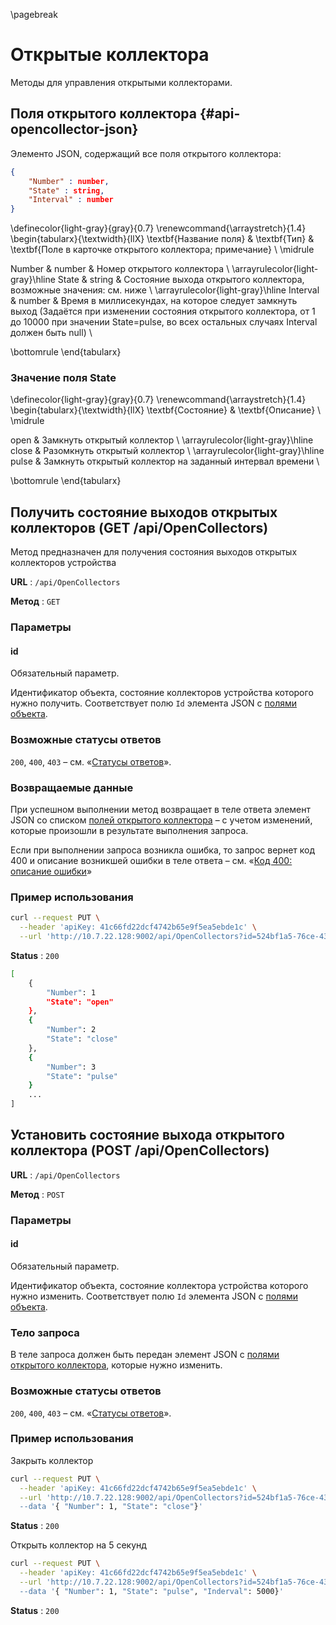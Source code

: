 \pagebreak

# Открытые коллектора

Методы для управления открытыми коллекторами.

## Поля открытого коллектора {#api-opencollector-json}

Элементо JSON, содержащий все поля открытого коллектора:

```json
{
    "Number" : number,
    "State" : string,
    "Interval" : number
}
```

\definecolor{light-gray}{gray}{0.7}
\renewcommand{\arraystretch}{1.4}
\begin{tabularx}{\textwidth}{llX}
\textbf{Название поля} & \textbf{Тип} & \textbf{Поле в карточке открытого коллектора; примечание} \\ \midrule

Number & number & Номер открытого коллектора \\ \arrayrulecolor{light-gray}\hline
State & string & Состояние выхода открытого коллектора, возможные значения: см. ниже \\ \arrayrulecolor{light-gray}\hline
Interval & number & Время в миллисекундах, на которое следует замкнуть выход (Задаётся при изменении состояния открытого коллектора, от 1 до 10000 при значении State=pulse, во всех остальных случаях Interval должен быть null) \\

\bottomrule
\end{tabularx}

### Значение поля State

\definecolor{light-gray}{gray}{0.7}
\renewcommand{\arraystretch}{1.4}
\begin{tabularx}{\textwidth}{llX}
\textbf{Состояние} & \textbf{Описание} \\ \midrule

open & Замкнуть открытый коллектор \\ \arrayrulecolor{light-gray}\hline
close & Разомкнуть открытый коллектор \\ \arrayrulecolor{light-gray}\hline
pulse & Замкнуть открытый коллектор на заданный интервал времени \\

\bottomrule
\end{tabularx}

## Получить состояние выходов открытых коллекторов (GET /api/OpenCollectors)

Метод предназначен для получения состояния выходов открытых коллекторов устройства

**URL** : `/api/OpenCollectors`

**Метод** : `GET`

### Параметры

#### id

Обязательный параметр.

Идентификатор объекта, состояние коллекторов устройства которого нужно получить. Соответствует полю `Id` элемента JSON с [полями объекта](#api-site-json).

### Возможные статусы ответов

`200`, `400`, `403` – cм. «[Статусы ответов](#api-status-codes)».

### Возвращаемые данные

При успешном выполнении метод возвращает в теле ответа элемент JSON со списком [полей открытого коллектора](#api-opencollector-json) – с учетом изменений, которые произошли в результате выполнения запроса.

Если при выполнении запроса возникла ошибка, то запрос вернет код 400 и описание возникшей ошибки в теле ответа – см. «[Код 400: описание ошибки](#api-code-400-result)»

### Пример использования

```bash
curl --request PUT \
  --header 'apiKey: 41c66fd22dcf4742b65e9f5ea5ebde1c' \
  --url 'http://10.7.22.128:9002/api/OpenCollectors?id=524bf1a5-76ce-43a7-9ed5-56291750933f`
```

**Status** : `200`

```bash
[
    {
        "Number": 1
        "State": "open"
	},
    {
        "Number": 2
        "State": "close"
	},
    {
        "Number": 3
        "State": "pulse"
	}
    ...
]
```

## Установить состояние выхода открытого коллектора (POST /api/OpenCollectors)

**URL** : `/api/OpenCollectors`

**Метод** : `POST`

### Параметры

#### id

Обязательный параметр.

Идентификатор объекта, состояние коллектора устройства которого нужно изменить. Соответствует полю `Id` элемента JSON с [полями объекта](#api-site-json).

### Тело запроса

В теле запроса должен быть передан элемент JSON с [полями открытого коллектора](#api-opencollector-json), которые нужно изменить.

### Возможные статусы ответов

`200`, `400`, `403` – cм. «[Статусы ответов](#api-status-codes)».

### Пример использования

Закрыть коллектор

```bash
curl --request PUT \
  --header 'apiKey: 41c66fd22dcf4742b65e9f5ea5ebde1c' \
  --url 'http://10.7.22.128:9002/api/OpenCollectors?id=524bf1a5-76ce-43a7-9ed5-56291750933f` \
  --data '{ "Number": 1, "State": "close"}'
```

**Status** : `200`

Открыть коллектор на 5 секунд

```bash
curl --request PUT \
  --header 'apiKey: 41c66fd22dcf4742b65e9f5ea5ebde1c' \
  --url 'http://10.7.22.128:9002/api/OpenCollectors?id=524bf1a5-76ce-43a7-9ed5-56291750933f` \
  --data '{ "Number": 1, "State": "pulse", "Inderval": 5000}'
```

**Status** : `200`